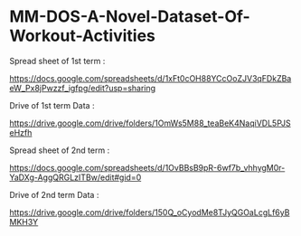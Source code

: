 # MM-DOS-A-Novel-Dataset-Of-Workout-Activities
Spread sheet of 1st term :

https://docs.google.com/spreadsheets/d/1xFt0cOH88YCcOoZJV3qFDkZBaeW_Px8jPwzzf_igfpg/edit?usp=sharing

Drive of 1st term Data :

https://drive.google.com/drive/folders/1OmWs5M88_teaBeK4NaqiVDL5PJSeHzfh

Spread sheet of 2nd term :

https://docs.google.com/spreadsheets/d/1OvBBsB9pR-6wf7b_vhhygM0r-YaDXg-AggQRGLzITBw/edit#gid=0

Drive of 2nd term Data  :

https://drive.google.com/drive/folders/150Q_oCyodMe8TJyQGOaLcgLf6yBMKH3Y
